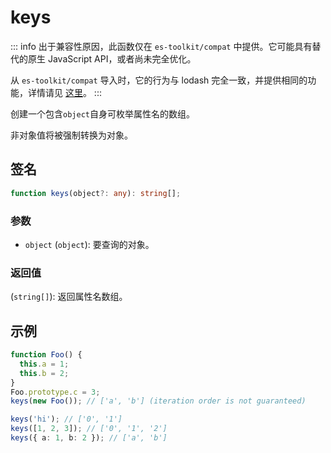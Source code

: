 # keys

::: info
出于兼容性原因，此函数仅在 `es-toolkit/compat` 中提供。它可能具有替代的原生 JavaScript API，或者尚未完全优化。

从 `es-toolkit/compat` 导入时，它的行为与 lodash 完全一致，并提供相同的功能，详情请见 [这里](../../../compatibility.md)。
:::

创建一个包含`object`自身可枚举属性名的数组。

非对象值将被强制转换为对象。

## 签名

```typescript
function keys(object?: any): string[];
```

### 参数

- `object` (`object`): 要查询的对象。

### 返回值

(`string[]`): 返回属性名数组。

## 示例

```typescript
function Foo() {
  this.a = 1;
  this.b = 2;
}
Foo.prototype.c = 3;
keys(new Foo()); // ['a', 'b'] (iteration order is not guaranteed)

keys('hi'); // ['0', '1']
keys([1, 2, 3]); // ['0', '1', '2']
keys({ a: 1, b: 2 }); // ['a', 'b']
```
